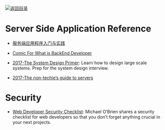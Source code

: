 [![返回目录](https://parg.co/UGo)](https://github.com/wxyyxc1992/Awesome-Reference)

# Server Side Application Reference

* [服务端应用程序入门与实践](https://github.com/wxyyxc1992/ServerSideApplication-Introduction-And-Practices)

- [Comic For What is BackEnd Developer](https://consolia-comic.com/comics/back-end)

* [2017-The System Design Primer](https://github.com/donnemartin/system-design-primer): Learn how to design large scale systems. Prep for the system design interview.

* [2017-The non-techie’s guide to servers](https://parg.co/bDN)

# Security

* [Web Developer Security Checklist](https://simplesecurity.sensedeep.com/web-developer-security-checklist-f2e4f43c9c56): Michael O’Brien shares a security checklist for web developers so that you don’t forget anything crucial in your next projects.
